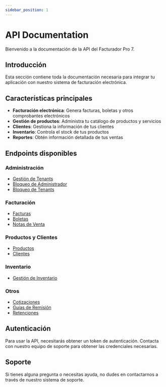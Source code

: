 ```yaml
---
sidebar_position: 1
---
```


# API Documentation

Bienvenido a la documentación de la API del Facturador Pro 7.

## Introducción

Esta sección contiene toda la documentación necesaria para integrar tu aplicación con nuestro sistema de facturación electrónica.

## Características principales

- **Facturación electrónica**: Genera facturas, boletas y otros comprobantes electrónicos
- **Gestión de productos**: Administra tu catálogo de productos y servicios
- **Clientes**: Gestiona la información de tus clientes
- **Inventario**: Controla el stock de tus productos
- **Reportes**: Obtén información detallada de tus ventas

## Endpoints disponibles

### Administración
- [Gestión de Tenants](./admin/api-spec/api-reseller-gestion-de-tenants.info.mdx)
- [Bloqueo de Administrador](./admin/locked-admin/locked-admin.api.mdx)
- [Bloqueo de Tenants](./admin/locked-tenant/locked-tenant.api.mdx)

### Facturación
- [Facturas](./tenant/Factura/introduccion.info.mdx)
- [Boletas](./tenant/Boleta/introduccion.info.mdx)
- [Notas de Venta](./tenant/Notas-de-Venta/introduccion.info.mdx)

### Productos y Clientes
- [Productos](./tenant/productos/introduccion.info.mdx)
- [Clientes](./tenant/clientes/_category_.json)

### Inventario
- [Gestión de Inventario](./tenant/inventario/introduccion.info.mdx)

### Otros
- [Cotizaciones](./tenant/Cotizacion/introduccion.info.mdx)
- [Guías de Remisión](./tenant/Guia-remision/introduccion.info.mdx)
- [Retenciones](./tenant/retencion/introduccion.info.mdx)

## Autenticación

Para usar la API, necesitarás obtener un token de autenticación. Contacta con nuestro equipo de soporte para obtener las credenciales necesarias.

## Soporte

Si tienes alguna pregunta o necesitas ayuda, no dudes en contactarnos a través de nuestro sistema de soporte.
